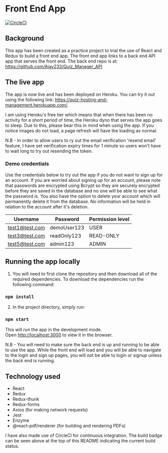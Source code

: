 # Front End App

[![CircleCI](https://circleci.com/gh/Ajay233/react_redux_front_end.svg?style=svg)](https://circleci.com/gh/Ajay233/Quiz_Manager_Front_End)

## Background

This app has been created as a practice project to trial the use of React and Redux to build a front end app.  The front end app links to a back end API app that serves the front end.  The back end repo is at: https://github.com/Ajay233/Quiz_Manager_API

## The live app

The app is now live and has been deployed on Heroku.  You can try it out using the following link: https://quiz-hosting-and-management.herokuapp.com/.

I am using Heroku's free tier which means that when there has been no activity for a short period of time, the Heroku dyno that serves the app goes to sleep.  Due to this, please bear this in mind when using the app.  If you notice images do not load, a page refresh will have the loading as normal.

N.B - In order to allow users to ry out the email verification 'resend email' feature, I have set verification expiry times for 1 minute so users won't have to wait long to try out resending the token.

### Demo credentials

Use the credentials below to try out the app if you do not want to sign up for an account.  If you are worried about signing up for an account, please note that passwords are encrypted using Bcrypt so they are securely encrypted before they are saved in the database and no one will be able to see what the password is.  You also have the option to delete your account which will permanently delete it from the database.  No information will be held in relation to the account after it's deletion.

| Username | Password | Permission level |
|----------|----------|------------------|
| test1@test.com | demoUser123 | USER |
| test3@test.com | readOnly123 | READ-ONLY |
| test5@test.com | admin123 | ADMIN |

## Running the app locally
1. You will need to first clone the repository and then download all of the required dependencies.  To download the dependencies run the following command:
### `npm install`

2. In the project directory, simply run:

### `npm start`

This will run the app in the development mode.<br />
Open [http://localhost:3000](http://localhost:3000) to view it in the browser.

N.B - You will need to make sure the back end is up and running to be able to use the app.  While the front end will load and you will be able to navigate to the login and sign up pages, you will not be able to login or signup unless the back end is running.

## Technology used

- React
- Redux
- Redux-thunk
- Redux-forms
- Axios (for making network requests)
- Jest
- Enzyme
- @react-pdf/renderer (for building and rendering PDFs)

I have also made use of CircleCI for continuous integration.  The build badge can be seen above at the top of this README indicating the current build status.
